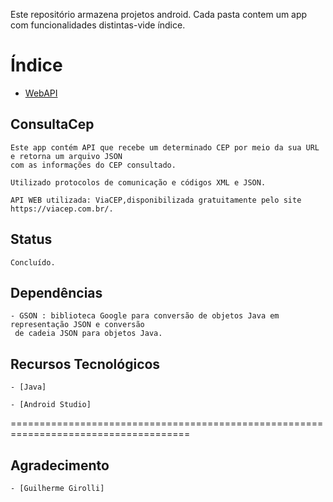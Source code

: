 

Este repositório armazena projetos android. Cada pasta contem um app com funcionalidades   distintas-vide índice. 


Índice
=================
   * [WebAPI](#consultaCep)
 

## ConsultaCep

```
Este app contém API que recebe um determinado CEP por meio da sua URL e retorna um arquivo JSON  
com as informações do CEP consultado.

Utilizado protocolos de comunicação e códigos XML e JSON.
  
API WEB utilizada: ViaCEP,disponibilizada gratuitamente pelo site https://viacep.com.br/.

```

## Status

```
Concluído.
```

## Dependências

```
- GSON : biblioteca Google para conversão de objetos Java em representação JSON e conversão  
 de cadeia JSON para objetos Java.

```

## Recursos Tecnológicos

```
- [Java]

- [Android Studio]

```


=====================================================================================
## Agradecimento

```
- [Guilherme Girolli]

